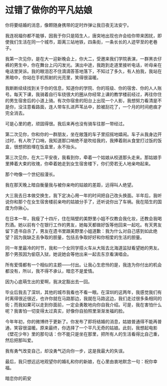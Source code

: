 # 过错了做你的平凡姑娘

你将要结婚的消息，像颗随身携带的定时炸弹让我日夜无法安宁。 

我连祝福你都不能够，因我于你只是陌生人，唐突地出现也许会给你带来困扰，即使我们生活在同一个城市，距离三站地铁，四条街，一条长长的人迹罕至的老巷子。 

我第一次见你，是在大一迎新晚会上，你大二，受邀来我们学院表演，一群黑衣仔裤的男生中，你在舞台上闪闪发光。演出中途，我跑到走道里接听电话，听母亲在电话里哭诉。我的眼泪忍不住滴滴答答地落下，不知过了多久，有人拍我，我站在黑暗中，你站在手机照射的光亮里，笑得很温暖。 

我断断续续找到关于你的信息，知道你的学院、你的班级、你的宿舍、你的人人账号。每天下课，我骑着自行车绕很大的圈从你经常上课的教学楼前经过，再往你住的男生宿舍后的小道上骑。有次你宿舍的阳台上出现一个人影，我想努力看清是不是你，没注意看路面，连人带车扎进芦苇丛中，脸被刮花了，一个月的时间疤痕才完全消去。 

可是心里的疤，顽固得很。我后来再也没有骑车往那一带经过。 

第二次见你，你和你的一群朋友，坐在敞篷的车子里招摇地嬉闹。车子从我身边开过时，有人吹了口哨，我知道那口哨绝不是吹给我的，我捧着刚从食堂打过饭的饭盒，很想把脸埋在饭盒里，永不抬头。 

第三次见你，在大二平安夜，我看到你，牵着一个姑娘从校道那头走来。那姑娘手里捧着大束的玫瑰，你牵着她走到女生宿舍楼下，你们旁若无人地亲吻起来。 

那个吻像一个世纪般漫长。 

我在那天晚上暗自衡量我与被你亲吻的姑娘的差距，远得叫人绝望。 

大三我去日本做交换生，我下定决心用一年的时间把自己改头换面。半年后，我听说你和那个在女生宿舍楼前亲吻的姑娘分手了，还听说你出了车祸。我在陌生的国度为你揪心。 

在日本一年，我瘦了十四斤，住在隔壁的美野里小姐不仅教会我化妆，还教会我喝烈酒。她以前有个在银行工作的男友，她每天都做好饭等他回来一起吃。有天男友留下遗书自杀了，男友在遗书里跟美野里小姐道歉：我为什么对自己感到如此绝望？因为我缺乏去争取的胆量，包括去争取好好和你相爱的生活的胆量。 

同一年里最冷的时节，我和一个女同学搭火车从大阪去北海道监狱看望她的男友。那个男孩因为偷窃入狱，她说她会等他出来一起去东京看演唱会。 

所有爱情都有一个相似的主题——付出。让我心生悲怜的是，我连为你付出的机会都没有，所以，我不得不承认，暗恋不是爱情。 

因为心底萌生出的爱啊，我决定豁出去一回。 

毕业后我去了深圳，其他的城市我看也不看一眼。在深圳的这两年，我感觉我们有时离得很近很近，也许你就在马路那边，我就在马路这边，我们走过很多条相同的街；而我如果可以走到你面前，一定会勇敢地向你自我介绍。可是，我在害怕什么呢？我害怕一切变得太过真实，好像你自拍照里渐渐发福的脸。 

今年年初，你的微博终于更新了。你发布了即将结婚的消息，姑娘普通得不能再普通，笑容很温暖。原来最终，你选择了一个平凡无奇的姑娘。此刻，我想起电影《壁花少年》里的那句话：你不能只是坐在那里，把所有人的生活看得比自己重，然后把那叫爱。 

我有勇气改变自己，却没勇气迈向你一步，这是我最大的失误。 

最后，我只想远远地观望你的婚礼和你的新娘，在心里由衷地默念一句：祝你幸福。 

暗恋你的莉安